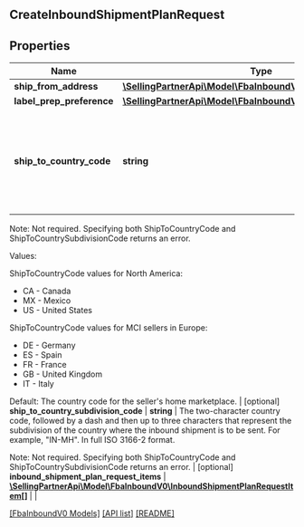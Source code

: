 ## CreateInboundShipmentPlanRequest

## Properties

Name | Type | Description | Notes
------------ | ------------- | ------------- | -------------
**ship_from_address** | [**\SellingPartnerApi\Model\FbaInboundV0\Address**](Address.md) |  |
**label_prep_preference** | [**\SellingPartnerApi\Model\FbaInboundV0\LabelPrepPreference**](LabelPrepPreference.md) |  |
**ship_to_country_code** | **string** | The two-character country code for the country where the inbound shipment is to be sent.

Note: Not required. Specifying both ShipToCountryCode and ShipToCountrySubdivisionCode returns an error.

 Values:

 ShipToCountryCode values for North America:
 * CA - Canada
 * MX - Mexico
 * US - United States

ShipToCountryCode values for MCI sellers in Europe:
 * DE - Germany
 * ES - Spain
 * FR - France
 * GB - United Kingdom
 * IT - Italy

Default: The country code for the seller's home marketplace. | [optional]
**ship_to_country_subdivision_code** | **string** | The two-character country code, followed by a dash and then up to three characters that represent the subdivision of the country where the inbound shipment is to be sent. For example, \"IN-MH\". In full ISO 3166-2 format.

Note: Not required. Specifying both ShipToCountryCode and ShipToCountrySubdivisionCode returns an error. | [optional]
**inbound_shipment_plan_request_items** | [**\SellingPartnerApi\Model\FbaInboundV0\InboundShipmentPlanRequestItem[]**](InboundShipmentPlanRequestItem.md) |  |

[[FbaInboundV0 Models]](../) [[API list]](../../Api) [[README]](../../../README.md)
